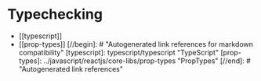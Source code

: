 # Typechecking

- [[typescript]]
- [[prop-types]]
  [//begin]: # "Autogenerated link references for markdown compatibility"
  [typescript]: typescript/typescript "TypeScript"
  [prop-types]: ../javascript/reactjs/core-libs/prop-types "PropTypes"
  [//end]: # "Autogenerated link references"
